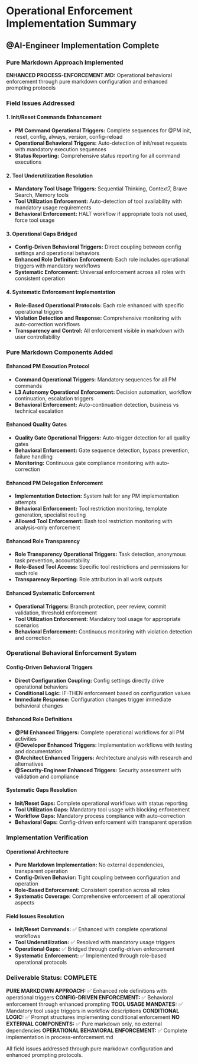 # Operational Enforcement Implementation Summary

## @AI-Engineer Implementation Complete

### Pure Markdown Approach Implemented

**ENHANCED PROCESS-ENFORCEMENT.MD:** Operational behavioral enforcement through pure markdown configuration and enhanced prompting protocols

### Field Issues Addressed

#### 1. Init/Reset Commands Enhancement
- **PM Command Operational Triggers:** Complete sequences for @PM init, reset, config, always, version, config-reload
- **Operational Behavioral Triggers:** Auto-detection of init/reset requests with mandatory execution sequences
- **Status Reporting:** Comprehensive status reporting for all command executions

#### 2. Tool Underutilization Resolution
- **Mandatory Tool Usage Triggers:** Sequential Thinking, Context7, Brave Search, Memory tools
- **Tool Utilization Enforcement:** Auto-detection of tool availability with mandatory usage requirements
- **Behavioral Enforcement:** HALT workflow if appropriate tools not used, force tool usage

#### 3. Operational Gaps Bridged
- **Config-Driven Behavioral Triggers:** Direct coupling between config settings and operational behaviors
- **Enhanced Role Definition Enforcement:** Each role includes operational triggers with mandatory workflows
- **Systematic Enforcement:** Universal enforcement across all roles with consistent operation

#### 4. Systematic Enforcement Implementation
- **Role-Based Operational Protocols:** Each role enhanced with specific operational triggers
- **Violation Detection and Response:** Comprehensive monitoring with auto-correction workflows
- **Transparency and Control:** All enforcement visible in markdown with user controllability

### Pure Markdown Components Added

#### Enhanced PM Execution Protocol
- **Command Operational Triggers:** Mandatory sequences for all PM commands
- **L3 Autonomy Operational Enforcement:** Decision automation, workflow continuation, escalation triggers
- **Behavioral Enforcement:** Auto-continuation detection, business vs technical escalation

#### Enhanced Quality Gates
- **Quality Gate Operational Triggers:** Auto-trigger detection for all quality gates
- **Behavioral Enforcement:** Gate sequence detection, bypass prevention, failure handling
- **Monitoring:** Continuous gate compliance monitoring with auto-correction

#### Enhanced PM Delegation Enforcement
- **Implementation Detection:** System halt for any PM implementation attempts
- **Behavioral Enforcement:** Tool restriction monitoring, template generation, specialist routing
- **Allowed Tool Enforcement:** Bash tool restriction monitoring with analysis-only enforcement

#### Enhanced Role Transparency
- **Role Transparency Operational Triggers:** Task detection, anonymous task prevention, accountability
- **Role-Based Tool Access:** Specific tool restrictions and permissions for each role
- **Transparency Reporting:** Role attribution in all work outputs

#### Enhanced Systematic Enforcement
- **Operational Triggers:** Branch protection, peer review, commit validation, threshold enforcement
- **Tool Utilization Enforcement:** Mandatory tool usage for appropriate scenarios
- **Behavioral Enforcement:** Continuous monitoring with violation detection and correction

### Operational Behavioral Enforcement System

#### Config-Driven Behavioral Triggers
- **Direct Configuration Coupling:** Config settings directly drive operational behaviors
- **Conditional Logic:** IF-THEN enforcement based on configuration values
- **Immediate Response:** Configuration changes trigger immediate behavioral changes

#### Enhanced Role Definitions
- **@PM Enhanced Triggers:** Complete operational workflows for all PM activities
- **@Developer Enhanced Triggers:** Implementation workflows with testing and documentation
- **@Architect Enhanced Triggers:** Architecture analysis with research and alternatives
- **@Security-Engineer Enhanced Triggers:** Security assessment with validation and compliance

#### Systematic Gaps Resolution
- **Init/Reset Gaps:** Complete operational workflows with status reporting
- **Tool Utilization Gaps:** Mandatory tool usage with blocking enforcement
- **Workflow Gaps:** Mandatory process compliance with auto-correction
- **Behavioral Gaps:** Config-driven enforcement with transparent operation

### Implementation Verification

#### Operational Architecture
- **Pure Markdown Implementation:** No external dependencies, transparent operation
- **Config-Driven Behavior:** Tight coupling between configuration and operation
- **Role-Based Enforcement:** Consistent operation across all roles
- **Systematic Coverage:** Comprehensive enforcement of all operational aspects

#### Field Issues Resolution
- **Init/Reset Commands:** ✅ Enhanced with complete operational workflows
- **Tool Underutilization:** ✅ Resolved with mandatory usage triggers
- **Operational Gaps:** ✅ Bridged through config-driven enforcement
- **Systematic Enforcement:** ✅ Implemented through role-based operational protocols

### Deliverable Status: COMPLETE

**PURE MARKDOWN APPROACH:** ✅ Enhanced role definitions with operational triggers
**CONFIG-DRIVEN ENFORCEMENT:** ✅ Behavioral enforcement through enhanced prompting
**TOOL USAGE MANDATES:** ✅ Mandatory tool usage triggers in workflow descriptions
**CONDITIONAL LOGIC:** ✅ Prompt structures implementing conditional enforcement
**NO EXTERNAL COMPONENTS:** ✅ Pure markdown only, no external dependencies
**OPERATIONAL BEHAVIORAL ENFORCEMENT:** ✅ Complete implementation in process-enforcement.md

All field issues addressed through pure markdown configuration and enhanced prompting protocols.